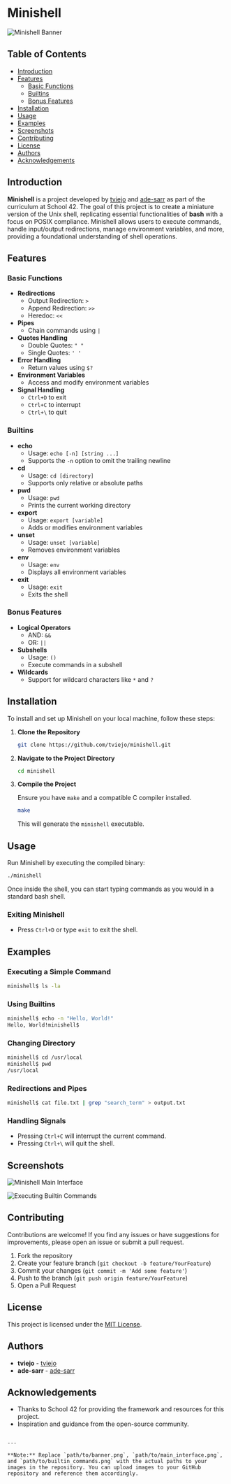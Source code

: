 
# Minishell

![Minishell Banner](path/to/banner.png)

## Table of Contents

- [Introduction](#introduction)
- [Features](#features)
  - [Basic Functions](#basic-functions)
  - [Builtins](#builtins)
  - [Bonus Features](#bonus-features)
- [Installation](#installation)
- [Usage](#usage)
- [Examples](#examples)
- [Screenshots](#screenshots)
- [Contributing](#contributing)
- [License](#license)
- [Authors](#authors)
- [Acknowledgements](#acknowledgements)

## Introduction

**Minishell** is a project developed by [tviejo](https://github.com/tviejo) and [ade-sarr](https://github.com/ade-sarr) as part of the curriculum at School 42. The goal of this project is to create a miniature version of the Unix shell, replicating essential functionalities of **bash** with a focus on POSIX compliance. Minishell allows users to execute commands, handle input/output redirections, manage environment variables, and more, providing a foundational understanding of shell operations.

## Features

### Basic Functions

- **Redirections**
  - Output Redirection: `>`
  - Append Redirection: `>>`
  - Heredoc: `<<`
- **Pipes**
  - Chain commands using `|`
- **Quotes Handling**
  - Double Quotes: `" "`
  - Single Quotes: `' '`
- **Error Handling**
  - Return values using `$?`
- **Environment Variables**
  - Access and modify environment variables
- **Signal Handling**
  - `Ctrl+D` to exit
  - `Ctrl+C` to interrupt
  - `Ctrl+\` to quit

### Builtins

- **echo**
  - Usage: `echo [-n] [string ...]`
  - Supports the `-n` option to omit the trailing newline
- **cd**
  - Usage: `cd [directory]`
  - Supports only relative or absolute paths
- **pwd**
  - Usage: `pwd`
  - Prints the current working directory
- **export**
  - Usage: `export [variable]`
  - Adds or modifies environment variables
- **unset**
  - Usage: `unset [variable]`
  - Removes environment variables
- **env**
  - Usage: `env`
  - Displays all environment variables
- **exit**
  - Usage: `exit`
  - Exits the shell

### Bonus Features

- **Logical Operators**
  - AND: `&&`
  - OR: `||`
- **Subshells**
  - Usage: `()`
  - Execute commands in a subshell
- **Wildcards**
  - Support for wildcard characters like `*` and `?`

## Installation

To install and set up Minishell on your local machine, follow these steps:

1. **Clone the Repository**

   ```bash
   git clone https://github.com/tviejo/minishell.git
   ```

2. **Navigate to the Project Directory**

   ```bash
   cd minishell
   ```

3. **Compile the Project**

   Ensure you have `make` and a compatible C compiler installed.

   ```bash
   make
   ```

   This will generate the `minishell` executable.

## Usage

Run Minishell by executing the compiled binary:

```bash
./minishell
```

Once inside the shell, you can start typing commands as you would in a standard bash shell.

### Exiting Minishell

- Press `Ctrl+D` or type `exit` to exit the shell.

## Examples

### Executing a Simple Command

```bash
minishell$ ls -la
```

### Using Builtins

```bash
minishell$ echo -n "Hello, World!"
Hello, World!minishell$
```

### Changing Directory

```bash
minishell$ cd /usr/local
minishell$ pwd
/usr/local
```

### Redirections and Pipes

```bash
minishell$ cat file.txt | grep "search_term" > output.txt
```

### Handling Signals

- Pressing `Ctrl+C` will interrupt the current command.
- Pressing `Ctrl+\` will quit the shell.

## Screenshots

![Minishell Main Interface](path/to/main_interface.png)

![Executing Builtin Commands](path/to/builtin_commands.png)

## Contributing

Contributions are welcome! If you find any issues or have suggestions for improvements, please open an issue or submit a pull request.

1. Fork the repository
2. Create your feature branch (`git checkout -b feature/YourFeature`)
3. Commit your changes (`git commit -m 'Add some feature'`)
4. Push to the branch (`git push origin feature/YourFeature`)
5. Open a Pull Request

## License

This project is licensed under the [MIT License](LICENSE).

## Authors

- **tviejo** - [tviejo](https://github.com/tviejo)
- **ade-sarr** - [ade-sarr](https://github.com/ade-sarr)

## Acknowledgements

- Thanks to School 42 for providing the framework and resources for this project.
- Inspiration and guidance from the open-source community.

```

---

**Note:** Replace `path/to/banner.png`, `path/to/main_interface.png`, and `path/to/builtin_commands.png` with the actual paths to your images in the repository. You can upload images to your GitHub repository and reference them accordingly.
